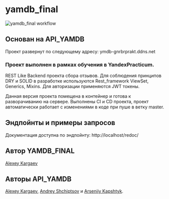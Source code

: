 # yamdb_final
![yamdb_final workflow](https://github.com/genriber/yamdb_final/actions/workflows/yamdb_workflow.yml/badge.svg)
## Основан на API_YAMDB
Проект развернут по следующему адресу: ymdb-gnrbrprakt.ddns.net


### **Проект выполнен в рамках обучения в YandexPracticum.**

REST Like Backend проекта сбора отзывов. Для соблюдения принципов DRY и SOLID в разработке используются Rest_framework ViewSet, Generics, Mixins. Для авторизации применяются JWT токены.

Данная версия проекта помещена в контейнер и готова к разворачиванию на сервере.
Выполнены CI и CD проекта, проект автоматически работает с изменениями в коде при пуше в ветку master.

## Эндпойнты и примеры запросов
Документация доступна по эндпойнту: http://localhost/redoc/

## Автор YAMDB_FINAL
[Alexey Kargaev](https://github.com/genriber)

## Авторы API_YAMDB
[Alexey Kargaev](https://github.com/genriber), [Andrey Shchiptsov](https://github.com/Bigbrotherx) и [Arseniiy Kapshtyk](https://github.com/Kapshtak).